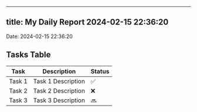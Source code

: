 
---
title: My Daily Report 2024-02-15 22:36:20
---

Date: 2024-02-15 22:36:20

## Tasks Table

| Task | Description | Status |
|------|-------------|--------|
| Task 1 | Task 1 Description | ✅ |
| Task 2 | Task 2 Description | ❌ |
| Task 3 | Task 3 Description | 🔜 |
